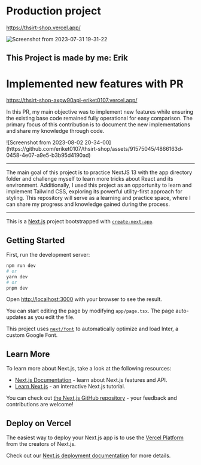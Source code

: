 # Production project 
https://thsirt-shop.vercel.app/

![Screenshot from 2023-07-31 19-31-22](https://github.com/eriket0107/thsirt-shop/assets/91575045/009a3a7c-1ade-4d69-a61d-5a3b09f1ee95)

## This Project is made by me: Erik 

# Implemented new features with PR
https://thsirt-shop-axpw90apl-eriket0107.vercel.app/

<p>
  In this PR, my main objective was to implement new features while ensuring the existing base code remained fully operational for easy comparison. The primary focus of this contribution is to document the new implementations and share my knowledge through code.
</p>
![Screenshot from 2023-08-02 20-34-00](https://github.com/eriket0107/thsirt-shop/assets/91575045/4866163d-0458-4e07-a9e5-b3b95d4190ad)


<hr>
<p>
  The main goal of this project is to practice NextJS 13 with the app directory folder and challenge myself to learn more tricks about React and its environment. Additionally, I used this project as an opportunity to learn and implement Tailwind CSS, exploring its powerful utility-first approach for styling. This repository will serve as a learning and practice space, where I can share my progress and knowledge gained during the process. 
</p>

<hr/>

This is a [Next.js](https://nextjs.org/) project bootstrapped with [`create-next-app`](https://github.com/vercel/next.js/tree/canary/packages/create-next-app).

## Getting Started

First, run the development server:

```bash
npm run dev
# or
yarn dev
# or
pnpm dev
```

Open [http://localhost:3000](http://localhost:3000) with your browser to see the result.

You can start editing the page by modifying `app/page.tsx`. The page auto-updates as you edit the file.

This project uses [`next/font`](https://nextjs.org/docs/basic-features/font-optimization) to automatically optimize and load Inter, a custom Google Font.

## Learn More

To learn more about Next.js, take a look at the following resources:

- [Next.js Documentation](https://nextjs.org/docs) - learn about Next.js features and API.
- [Learn Next.js](https://nextjs.org/learn) - an interactive Next.js tutorial.

You can check out [the Next.js GitHub repository](https://github.com/vercel/next.js/) - your feedback and contributions are welcome!

## Deploy on Vercel

The easiest way to deploy your Next.js app is to use the [Vercel Platform](https://vercel.com/new?utm_medium=default-template&filter=next.js&utm_source=create-next-app&utm_campaign=create-next-app-readme) from the creators of Next.js.

Check out our [Next.js deployment documentation](https://nextjs.org/docs/deployment) for more details.
